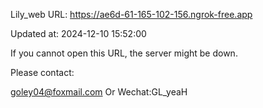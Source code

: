Lily_web URL: https://ae6d-61-165-102-156.ngrok-free.app

Updated at: 2024-12-10 15:52:00

If you cannot open this URL, the server might be down.

Please contact: 

goley04@foxmail.com Or Wechat:GL_yeaH